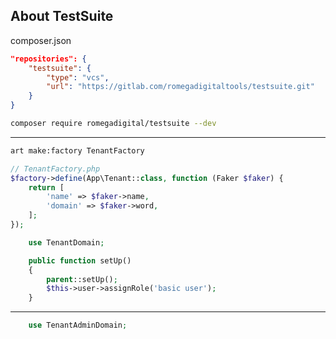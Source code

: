 ## About TestSuite


composer.json

```json
"repositories": {
    "testsuite": {
        "type": "vcs",
        "url": "https://gitlab.com/romegadigitaltools/testsuite.git"
    }
}
```

```sh
composer require romegadigital/testsuite --dev
```

---

```sh
art make:factory TenantFactory
```

```php
// TenantFactory.php
$factory->define(App\Tenant::class, function (Faker $faker) {
    return [
        'name' => $faker->name,
        'domain' => $faker->word,
    ];
});
```

```php
	use TenantDomain;

    public function setUp()
    {
        parent::setUp();
        $this->user->assignRole('basic user');
    }
```

---

```php
	use TenantAdminDomain;
```